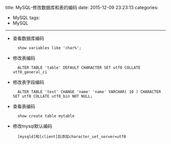 title: MySQL-修改数据库和表的编码
date: 2015-12-09 23:23:13
categories: 
- MySQL
tags: 
- MySQL
---
* 查看数据库编码 

		show variables like 'char%';

* 修改表编码 

		ALTER TABLE 'table' DEFAULT CHARACTER SET utf8 COLLATE utf8_general_ci

* 修改表字段编码 

		ALTER TABLE 'test' CHANGE 'name' 'name' VARCHAR( 10 ) CHARACTER SET utf8 COLLATE utf8_bin NOT NULL;

* 查看表编码 
	
		show create table mytable

* 修改mysql默认编码

		[mysqld]和[client]后添加character_set_server=utf8


